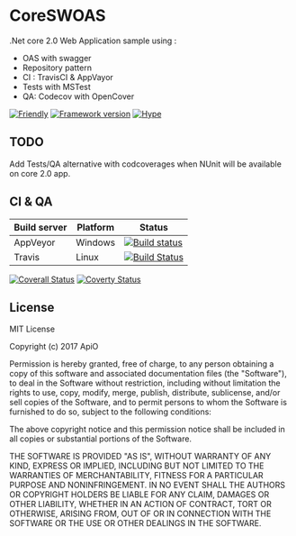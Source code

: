 # CoreSWOAS

.Net core 2.0 Web Application sample using :
- OAS with swagger
- Repository pattern
- CI : TravisCI & AppVayor
- Tests with MSTest
- QA: Codecov with OpenCover

[![Friendly](https://img.shields.io/github/license/mashape/apistatus.svg)](https://github.com/ApiO/CoreSWOAS/blob/master/LICENSE)
[![Framework version](https://img.shields.io/badge/dotnet_core-1.1-brightgreen.svg)](https://www.microsoft.com/net/core)
[![Hype](https://img.shields.io/badge/sexy-yes-brightgreen.svg)](https://en.wikipedia.org/wiki/Hype)

## TODO

Add Tests/QA alternative with codcoverages when NUnit will be available on core 2.0 app.

## CI & QA

| Build server                | Platform     | Status                                                                                                                    |
|-----------------------------|--------------|---------------------------------------------------------------------------------------------------------------------------|
| AppVeyor                    | Windows      | [![Build status](https://ci.appveyor.com/api/projects/status/44jq8atgd51f9y31/branch/master?svg=true)](https://ci.appveyor.com/project/ApiO/coreswas/branch/master)      |
| Travis                      | Linux | [![Build Status](https://travis-ci.org/ApiO/CoreSWOAS.svg?branch=master)](https://travis-ci.org/ApiO/CoreSWOAS) |

[![Coverall Status](https://coveralls.io/repos/github/ApiO/CoreSWOAS/badge.svg?branch=master)](https://coveralls.io/github/ApiO/CoreSWOAS?branch=master)
[![Coverty Status](https://img.shields.io/coverity/scan/13734.svg)](https://scan.coverity.com/projects/apio-coreswas)


## License

MIT License

Copyright (c) 2017 ApiO

Permission is hereby granted, free of charge, to any person obtaining a copy
of this software and associated documentation files (the "Software"), to deal
in the Software without restriction, including without limitation the rights
to use, copy, modify, merge, publish, distribute, sublicense, and/or sell
copies of the Software, and to permit persons to whom the Software is
furnished to do so, subject to the following conditions:

The above copyright notice and this permission notice shall be included in all
copies or substantial portions of the Software.

THE SOFTWARE IS PROVIDED "AS IS", WITHOUT WARRANTY OF ANY KIND, EXPRESS OR
IMPLIED, INCLUDING BUT NOT LIMITED TO THE WARRANTIES OF MERCHANTABILITY,
FITNESS FOR A PARTICULAR PURPOSE AND NONINFRINGEMENT. IN NO EVENT SHALL THE
AUTHORS OR COPYRIGHT HOLDERS BE LIABLE FOR ANY CLAIM, DAMAGES OR OTHER
LIABILITY, WHETHER IN AN ACTION OF CONTRACT, TORT OR OTHERWISE, ARISING FROM,
OUT OF OR IN CONNECTION WITH THE SOFTWARE OR THE USE OR OTHER DEALINGS IN THE
SOFTWARE.
